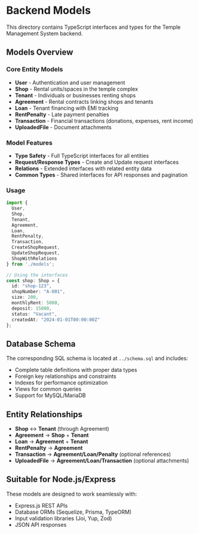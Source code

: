 # Backend Models

This directory contains TypeScript interfaces and types for the Temple Management System backend.

## Models Overview

### Core Entity Models

- **User** - Authentication and user management
- **Shop** - Rental units/spaces in the temple complex  
- **Tenant** - Individuals or businesses renting shops
- **Agreement** - Rental contracts linking shops and tenants
- **Loan** - Tenant financing with EMI tracking
- **RentPenalty** - Late payment penalties
- **Transaction** - Financial transactions (donations, expenses, rent income)
- **UploadedFile** - Document attachments

### Model Features

- **Type Safety** - Full TypeScript interfaces for all entities
- **Request/Response Types** - Create and Update request interfaces
- **Relations** - Extended interfaces with related entity data
- **Common Types** - Shared interfaces for API responses and pagination

### Usage

```typescript
import { 
  User, 
  Shop, 
  Tenant, 
  Agreement, 
  Loan, 
  RentPenalty, 
  Transaction,
  CreateShopRequest,
  UpdateShopRequest,
  ShopWithRelations
} from './models';

// Using the interfaces
const shop: Shop = {
  id: "shop-123",
  shopNumber: "A-001",
  size: 200,
  monthlyRent: 5000,
  deposit: 15000,
  status: "Vacant",
  createdAt: "2024-01-01T00:00:00Z"
};
```

## Database Schema

The corresponding SQL schema is located at `../schema.sql` and includes:

- Complete table definitions with proper data types
- Foreign key relationships and constraints
- Indexes for performance optimization
- Views for common queries
- Support for MySQL/MariaDB

## Entity Relationships

- **Shop** ↔ **Tenant** (through Agreement)
- **Agreement** → **Shop** + **Tenant**
- **Loan** → **Agreement** + **Tenant**
- **RentPenalty** → **Agreement**
- **Transaction** → **Agreement/Loan/Penalty** (optional references)
- **UploadedFile** → **Agreement/Loan/Transaction** (optional attachments)

## Suitable for Node.js/Express

These models are designed to work seamlessly with:
- Express.js REST APIs
- Database ORMs (Sequelize, Prisma, TypeORM)
- Input validation libraries (Joi, Yup, Zod)
- JSON API responses